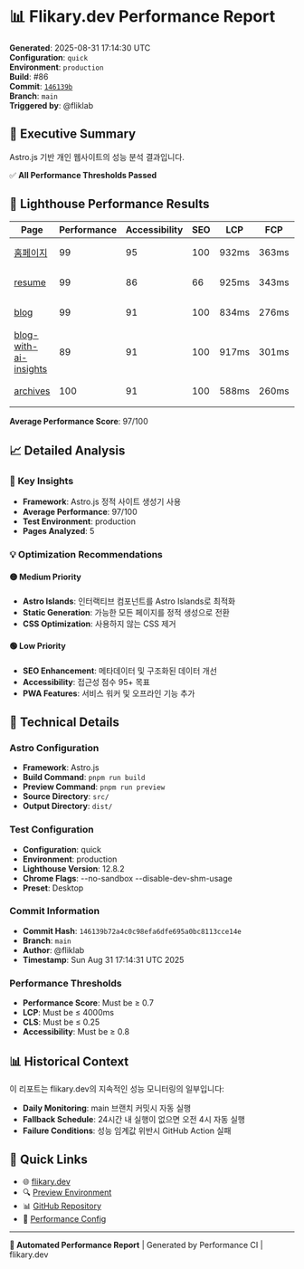 # 📊 Flikary.dev Performance Report

**Generated**: 2025-08-31 17:14:30 UTC  
**Configuration**: `quick`  
**Environment**: `production`  
**Build**: #86  
**Commit**: [`146139b`](https://github.com/fliklab/flikary/commit/146139b72a4c0c98efa6dfe695a0bc8113cce14e)  
**Branch**: `main`  
**Triggered by**: @fliklab

## 🎯 Executive Summary

Astro.js 기반 개인 웹사이트의 성능 분석 결과입니다.

✅ **All Performance Thresholds Passed**

## 🧪 Lighthouse Performance Results

| Page | Performance | Accessibility | SEO | LCP | FCP | CLS | Status |
|------|-------------|---------------|-----|-----|-----|-----|--------|
| [홈페이지](https://flikary.dev/) | 99 | 95 | 100 | 932ms | 363ms | 0 | 🟢 Excellent |
| [resume](https://flikary.dev/resume) | 99 | 86 | 66 | 925ms | 343ms | 0.03 | 🟢 Excellent |
| [blog](https://flikary.dev/blog) | 99 | 91 | 100 | 834ms | 276ms | 0 | 🟢 Excellent |
| [blog-with-ai-insights](https://flikary.dev/blog/blog-with-ai-insights) | 89 | 91 | 100 | 917ms | 301ms | 0.201 | 🟡 Good |
| [archives](https://flikary.dev/archives) | 100 | 91 | 100 | 588ms | 260ms | 0 | 🟢 Excellent |

**Average Performance Score**: 97/100


## 📈 Detailed Analysis

### 🎯 Key Insights

- **Framework**: Astro.js 정적 사이트 생성기 사용
- **Average Performance**: 97/100
- **Test Environment**: production
- **Pages Analyzed**: 5

### 💡 Optimization Recommendations



#### 🟡 Medium Priority
- **Astro Islands**: 인터랙티브 컴포넌트를 Astro Islands로 최적화
- **Static Generation**: 가능한 모든 페이지를 정적 생성으로 전환
- **CSS Optimization**: 사용하지 않는 CSS 제거

#### 🟢 Low Priority
- **SEO Enhancement**: 메타데이터 및 구조화된 데이터 개선
- **Accessibility**: 접근성 점수 95+ 목표
- **PWA Features**: 서비스 워커 및 오프라인 기능 추가

## 🔧 Technical Details

### Astro Configuration
- **Framework**: Astro.js
- **Build Command**: `pnpm run build`
- **Preview Command**: `pnpm run preview`
- **Source Directory**: `src/`
- **Output Directory**: `dist/`

### Test Configuration
- **Configuration**: quick
- **Environment**: production
- **Lighthouse Version**: 12.8.2
- **Chrome Flags**: --no-sandbox --disable-dev-shm-usage
- **Preset**: Desktop

### Commit Information
- **Commit Hash**: `146139b72a4c0c98efa6dfe695a0bc8113cce14e`
- **Branch**: `main`
- **Author**: @fliklab
- **Timestamp**: Sun Aug 31 17:14:31 UTC 2025

### Performance Thresholds
- **Performance Score**: Must be ≥ 0.7
- **LCP**: Must be ≤ 4000ms
- **CLS**: Must be ≤ 0.25
- **Accessibility**: Must be ≥ 0.8

## 📊 Historical Context

이 리포트는 flikary.dev의 지속적인 성능 모니터링의 일부입니다:

- **Daily Monitoring**: main 브랜치 커밋시 자동 실행
- **Fallback Schedule**: 24시간 내 실행이 없으면 오전 4시 자동 실행
- **Failure Conditions**: 성능 임계값 위반시 GitHub Action 실패

## 🔗 Quick Links

- 🌐 [flikary.dev](https://flikary.dev)
- 🔍 [Preview Environment](https://preview.flikary.dev)
- 📊 [GitHub Repository](https://github.com/fliklab/flikary)
- 🔧 [Performance Config](https://github.com/fliklab/flikary/blob/main/performance-config.json)

---

**🤖 Automated Performance Report** | Generated by Performance CI | flikary.dev
